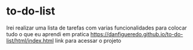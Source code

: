 # to-do-list
Irei realizar uma lista de tarefas com varias funcionalidades para colocar tudo o que eu aprendi em pratica 
https://danfigueredo.github.io/to-do-list/html/index.html  link para acessar o projeto
